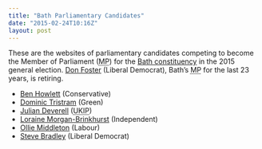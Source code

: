 ```yaml
---
title: "Bath Parliamentary Candidates"
date: "2015-02-24T10:16Z"
layout: post
---
```


These are the websites of parliamentary candidates competing to become the Member of Parliament (<abbr title="Member of Parliament">MP</abbr>) for the [Bath constituency](http://en.wikipedia.org/wiki/Bath_(UK_Parliament_constituency)) in the 2015 general election. [Don Foster](http://www.donfoster.co.uk) (Liberal Democrat), Bath’s <abbr title="Member of Parliament">MP</abbr> for the last 23 years, is retiring.

- [Ben Howlett](http://www.ben4bath.co.uk) (Conservative)
- [Dominic Tristram](http://www.dominictristram.com) (Green)
- [Julian Deverell](http://www.juliandeverell.co.uk) (<abbr title="United Kingdom Independence Party">UKIP</abbr>)
- [Loraine Morgan-Brinkhurst](http://www.loraine4bath.org.uk) (Independent)
- [Ollie Middleton](http://index-labourclp136.nationbuilder.com) (Labour)
- [Steve Bradley](http://www.stevebradley.info) (Liberal Democrat)